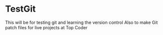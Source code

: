 # TestGit
This will be for testing git and learning the version control
Also to make Git patch files for live projects at Top Coder
